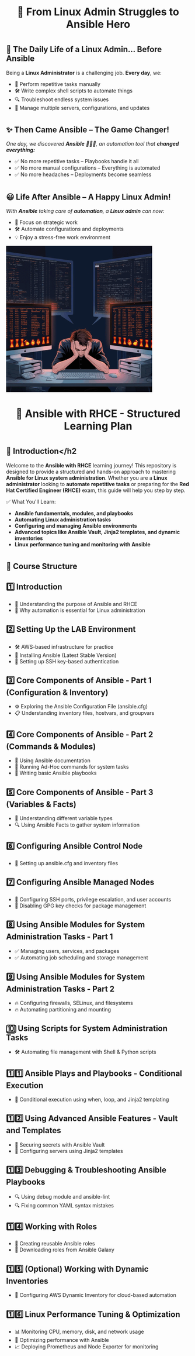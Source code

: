 
# <h1 align="center">🚀 From Linux Admin Struggles to Ansible Hero</h1>

# <h2>📌 The Daily Life of a Linux Admin... Before Ansible</h2>

Being a **Linux Administrator** is a challenging job. **Every day**, we:

- 🔄 Perform repetitive tasks manually
- 🛠️ Write complex shell scripts to automate things
- 🔍 Troubleshoot endless system issues
- 🔧 Manage multiple servers, configurations, and updates

# <h2>✨ Then Came Ansible – The Game Changer!</h2>

*One day, we discovered **Ansible** 🦸‍♂️💡, an automation tool that **changed everything:***

- ✅ No more repetitive tasks – Playbooks handle it all
- ✅ No more manual configurations – Everything is automated
- ✅ No more headaches – Deployments become seamless

# <h2>😃 Life After Ansible – A Happy Linux Admin!</h2>

*With **Ansible** taking care of **automation**, a **Linux admin** can now:*

- 🚀 Focus on strategic work
- 🛠️ Automate configurations and deployments
- 💡 Enjoy a stress-free work environment

![Ansible RHCE](images/Linux_Ansible.gif)


# <h1 align="center">🚀 Ansible with RHCE - Structured Learning Plan</h1>


# <h2>📌 Introduction</h2

Welcome to the **Ansible with RHCE** learning journey! This repository is designed to provide a structured and hands-on approach to mastering **Ansible for Linux system administration**. Whether you are a **Linux administrator** looking to **automate repetitive tasks** or preparing for the **Red Hat Certified Engineer (RHCE)** exam, this guide will help you step by step.

✅ What You'll Learn:

- **Ansible fundamentals, modules, and playbooks**
- **Automating Linux administration tasks**
- **Configuring and managing Ansible environments**
- **Advanced topics like Ansible Vault, Jinja2 templates, and dynamic inventories**
- **Linux performance tuning and monitoring with Ansible**

# <h2>📂 Course Structure</h2>

## 1️⃣ Introduction
- 📌 Understanding the purpose of Ansible and RHCE  
- 📌 Why automation is essential for Linux administration  

## 2️⃣ Setting Up the LAB Environment  
- 🛠️ AWS-based infrastructure for practice  
- 🔧 Installing Ansible (Latest Stable Version)  
- 🔑 Setting up SSH key-based authentication  

## 3️⃣ Core Components of Ansible - Part 1 (Configuration & Inventory)  
- ⚙️ Exploring the Ansible Configuration File (ansible.cfg)  
- 📋 Understanding inventory files, hostvars, and groupvars  

## 4️⃣ Core Components of Ansible - Part 2 (Commands & Modules)  
- 📖 Using Ansible documentation  
- 🚀 Running Ad-Hoc commands for system tasks  
- 📜 Writing basic Ansible playbooks  

## 5️⃣ Core Components of Ansible - Part 3 (Variables & Facts)  
- 📌 Understanding different variable types  
- 🔍 Using Ansible Facts to gather system information  

## 6️⃣ Configuring Ansible Control Node  
- 📌 Setting up ansible.cfg and inventory files  

## 7️⃣ Configuring Ansible Managed Nodes  
- 🔹 Configuring SSH ports, privilege escalation, and user accounts  
- 🔹 Disabling GPG key checks for package management  

## 8️⃣ Using Ansible Modules for System Administration Tasks - Part 1  
- ✅ Managing users, services, and packages  
- ✅ Automating job scheduling and storage management  

## 9️⃣ Using Ansible Modules for System Administration Tasks - Part 2  
- 🔥 Configuring firewalls, SELinux, and filesystems  
- 🔥 Automating partitioning and mounting  

## 🔟 Using Scripts for System Administration Tasks  
- 🛠️ Automating file management with Shell & Python scripts  

## 1️⃣1️⃣ Ansible Plays and Playbooks - Conditional Execution  
- 🔄 Conditional execution using when, loop, and Jinja2 templating  

## 1️⃣2️⃣ Using Advanced Ansible Features - Vault and Templates  
- 🔐 Securing secrets with Ansible Vault  
- 📄 Configuring servers using Jinja2 templates  

## 1️⃣3️⃣ Debugging & Troubleshooting Ansible Playbooks  
- 🔍 Using debug module and ansible-lint  
- 🔍 Fixing common YAML syntax mistakes  

## 1️⃣4️⃣ Working with Roles  
- 📌 Creating reusable Ansible roles  
- 📌 Downloading roles from Ansible Galaxy  

## 1️⃣5️⃣ (Optional) Working with Dynamic Inventories  
- 🔄 Configuring AWS Dynamic Inventory for cloud-based automation  

## 1️⃣6️⃣ Linux Performance Tuning & Optimization  
- 📊 Monitoring CPU, memory, disk, and network usage  
- 🔧 Optimizing performance with Ansible  
- 📈 Deploying Prometheus and Node Exporter for monitoring  
